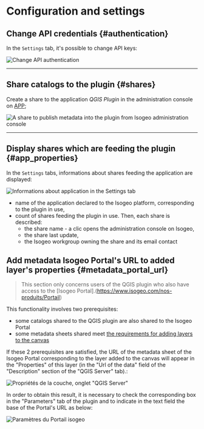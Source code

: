 # Configuration and settings

## Change API credentials {#authentication}

In the `Settings` tab, it's possible to change API keys:

![](/assets/settings_switch_api_en.png "Change API authentication")

---

## Share catalogs to the plugin {#shares}

Create a share to the application *QGIS Plugin* in the administration console on [APP](https://app.isogeo.com/admin/shares);

![](/assets/app_share_toPlugin_en.png "A share to publish metadata into the plugin from Isogeo administration console")

---

## Display shares which are feeding the plugin {#app_properties}

In the `Settings` tabs, informations about shares feeding the application are displayed:

![](/assets/settings_shares_details_en.png "Informations about application in the Settings tab")

* name of the application declared to the Isogeo platform, corresponding to the plugin in use,
* count of shares feeding the plugin in use. Then, each share is described:
  * the share name - a clic opens the administration console on Isogeo,
  * the share last update,
  * the Isogeo workgroup owning the share and its email contact

## Add metadata Isogeo Portal's URL to added layer's properties {#metadata_portal_url}

> This section only concerns users of the QGIS plugin who also have access to the [Isogeo Portal].(https://www.isogeo.com/nos-produits/Portail)

This functionality involves two prerequisites:

* some catalogs shared to the QGIS plugin are also shared to the Isogeo Portal
* some metadata sheets shared meet [the requirements for adding layers to the canvas](/usage/display.md#add_criteria)

If these 2 prerequisites are satisfied, the URL of the metadata sheet of the Isogeo Portal corresponding to the layer added to the canvas will appear in the "Properties" of this layer (in the "Url of the data" field of the "Description" section of the "QGIS Server" tab).:

![Propriétés de la couche, onglet "QGIS Server"](/assets/layer_properties_portal_data_url_en.png)

In order to obtain this result, it is necessary to check the corresponding box in the "Parameters" tab of the plugin and to indicate in the text field the base of the Portal's URL as below:

![Paramètres du Portail isogeo](/assets/settings_isogeo_portal_en.png)